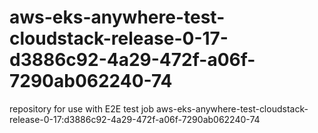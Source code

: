 # aws-eks-anywhere-test-cloudstack-release-0-17-d3886c92-4a29-472f-a06f-7290ab062240-74
repository for use with E2E test job aws-eks-anywhere-test-cloudstack-release-0-17:d3886c92-4a29-472f-a06f-7290ab062240-74
